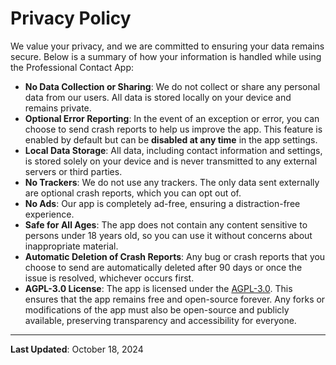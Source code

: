 # Privacy Policy

We value your privacy, and we are committed to ensuring your data remains secure. Below is a summary of how your information is handled while using the Professional Contact App:

- **No Data Collection or Sharing**: We do not collect or share any personal data from our users. All data is stored locally on your device and remains private.
- **Optional Error Reporting**: In the event of an exception or error, you can choose to send crash reports to help us improve the app. This feature is enabled by default but can be **disabled at any time** in the app settings.
- **Local Data Storage**: All data, including contact information and settings, is stored solely on your device and is never transmitted to any external servers or third parties.
- **No Trackers**: We do not use any trackers. The only data sent externally are optional crash reports, which you can opt out of.
- **No Ads**: Our app is completely ad-free, ensuring a distraction-free experience.
- **Safe for All Ages**: The app does not contain any content sensitive to persons under 18 years old, so you can use it without concerns about inappropriate material.
- **Automatic Deletion of Crash Reports**: Any bug or crash reports that you choose to send are automatically deleted after 90 days or once the issue is resolved, whichever occurs first.
- **AGPL-3.0 License**: The app is licensed under the [AGPL-3.0](./LICENSE). This ensures that the app remains free and open-source forever. Any forks or modifications of the app must also be open-source and publicly available, preserving transparency and accessibility for everyone.

---

**Last Updated**: October 18, 2024
